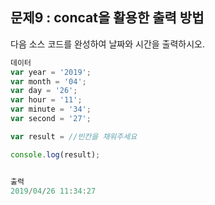 ## 문제9 : concat을 활용한 출력 방법

다음 소스 코드를 완성하여 날짜와 시간을 출력하시오.

```javascript
데이터
var year = '2019';
var month = '04';
var day = '26';
var hour = '11';
var minute = '34';
var second = '27';

var result = //빈칸을 채워주세요

console.log(result);


출력
2019/04/26 11:34:27
```

